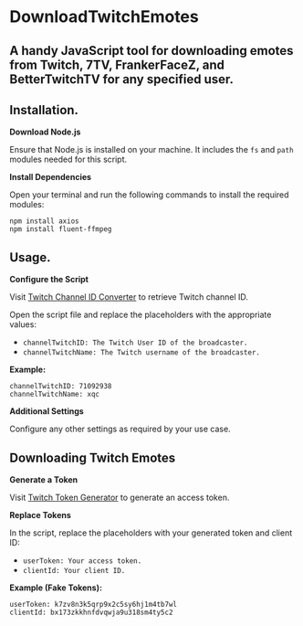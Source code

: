 # DownloadTwitchEmotes

## A handy JavaScript tool for downloading emotes from Twitch, 7TV, FrankerFaceZ, and BetterTwitchTV for any specified user.

## Installation. 

**Download Node.js**

Ensure that Node.js is installed on your machine.
It includes the `fs` and `path` modules needed for this script.

**Install Dependencies**

Open your terminal and run the following commands to install the required modules:
   ```
   npm install axios
   npm install fluent-ffmpeg
   ```

## Usage. 

**Configure the Script**   

Visit [Twitch Channel ID Converter](https://www.streamweasels.com/tools/convert-twitch-username-to-user-id/) to retrieve Twitch channel ID.

Open the script file and replace the placeholders with the appropriate values:
   - `channelTwitchID: The Twitch User ID of the broadcaster.`
   - `channelTwitchName: The Twitch username of the broadcaster.`

**Example:**
   ```
   channelTwitchID: 71092938   
   channelTwitchName: xqc
   ```

 **Additional Settings**

   Configure any other settings as required by your use case.

## Downloading Twitch Emotes

   **Generate a Token**

   Visit [Twitch Token Generator](https://twitchtokengenerator.com/) to generate an access token.

**Replace Tokens**

   In the script, replace the placeholders with your generated token and client ID:
   - `userToken: Your access token.`
   - `clientId: Your client ID.`

**Example (Fake Tokens):**
   ```
   userToken: k7zv8n3k5qrp9x2c5sy6hj1m4tb7wl
   clientId: bx173zkkhnfdvqwja9u318sm4ty5c2
   ```
